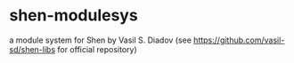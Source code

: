 # shen-modulesys
a module system for Shen by Vasil S. Diadov (see https://github.com/vasil-sd/shen-libs for official repository)
